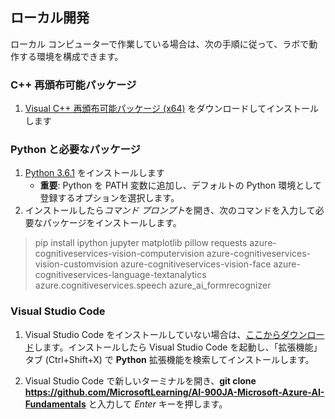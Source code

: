 ﻿## ローカル開発 

ローカル コンピューターで作業している場合は、次の手順に従って、ラボで動作する環境を構成できます。  

### C++ 再頒布可能パッケージ 
1. [Visual C++ 再頒布可能パッケージ (x64)](https://aka.ms/vs/16/release/vc_redist.x64.exe) をダウンロードしてインストールします 

### Python と必要なパッケージ 
1. [Python 3.6.1](https://www.python.org/downloads/release/python-361/) をインストールします  
   - **重要**: Python を PATH 変数に追加し、デフォルトの Python 環境として登録するオプションを選択します。 
2. インストールしたら*コマンド プロンプト*を開き、次のコマンドを入力して必要なパッケージをインストールします。 

> pip install ipython jupyter matplotlib pillow requests azure-cognitiveservices-vision-computervision azure-cognitiveservices-vision-customvision azure-cognitiveservices-vision-face azure-cognitiveservices-language-textanalytics azure.cognitiveservices.speech azure_ai_formrecognizer 

### Visual Studio Code 
1. Visual Studio Code をインストールしていない場合は、[ここからダウンロード](https://code.visualstudio.com/Download)します。インストールしたら Visual Studio Code を起動し、「拡張機能」タブ (Ctrl+Shift+X) で **Python** 拡張機能を検索してインストールします。

2. Visual Studio Code で新しいターミナルを開き、**git clone https://github.com/MicrosoftLearning/AI-900JA-Microsoft-Azure-AI-Fundamentals** と入力して *Enter* キーを押します。 

